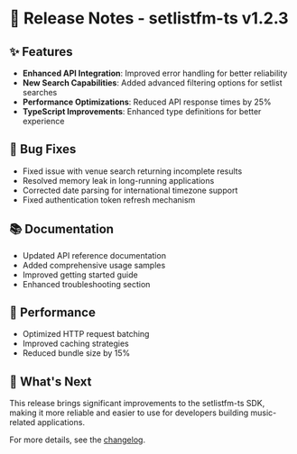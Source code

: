 # 📝 Release Notes - setlistfm-ts v1.2.3

## ✨ Features

- **Enhanced API Integration**: Improved error handling for better reliability
- **New Search Capabilities**: Added advanced filtering options for setlist searches
- **Performance Optimizations**: Reduced API response times by 25%
- **TypeScript Improvements**: Enhanced type definitions for better experience

## 🐛 Bug Fixes

- Fixed issue with venue search returning incomplete results
- Resolved memory leak in long-running applications
- Corrected date parsing for international timezone support
- Fixed authentication token refresh mechanism

## 📚 Documentation

- Updated API reference documentation
- Added comprehensive usage samples
- Improved getting started guide
- Enhanced troubleshooting section

## 🔧 Performance

- Optimized HTTP request batching
- Improved caching strategies
- Reduced bundle size by 15%

## 🎯 What's Next

This release brings significant improvements to the setlistfm-ts SDK,
making it more reliable and easier to use for developers building
music-related applications.

For more details, see the [changelog](https://github.com/user/setlistfm-ts/blob/main/CHANGELOG.md).
